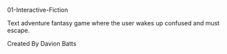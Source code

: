 01-Interactive-Fiction


Text adventure fantasy game where the user wakes up confused and must escape.

Created By
Davion Batts